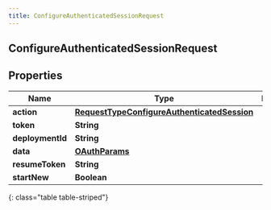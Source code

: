```yaml
---
title: ConfigureAuthenticatedSessionRequest
---
```

## ConfigureAuthenticatedSessionRequest


## Properties

| Name | Type | Description | Notes |
| ------------ | ------------- | ------------- | ------------- |
| **action** | <!----><!---->[**RequestTypeConfigureAuthenticatedSession**](RequestTypeConfigureAuthenticatedSession.html)<!----> |  |  |
| **token** | <!----><!---->**String**<!----> |  |  |
| **deploymentId** | <!----><!---->**String**<!----> |  |  |
| **data** | <!----><!---->[**OAuthParams**](oAuthParams.html)<!----> |  |  |
| **resumeToken** | <!----><!---->**String**<!----> |  |  [optional] |
| **startNew** | <!----><!---->**Boolean**<!----> |  |  [optional] |
{: class="table table-striped"}



